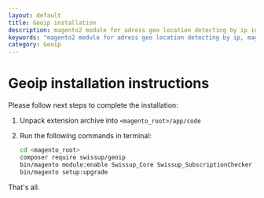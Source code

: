 ```yaml
---
layout: default
title: Geoip installation
description: magento2 module for adress geo location detecting by ip installation
keywords: "magento2 module for adress geo location detecting by ip, magento geoip module installation "
category: Geoip
---
```


# Geoip installation instructions

Please follow next steps to complete the installation:

 1. Unpack extension archive into `<magento_root>/app/code`
 2. Run the following commands in terminal:

    ```bash
    cd <magento_root>
    composer require swissup/geoip
    bin/magento module:enable Swissup_Core Swissup_SubscriptionChecker Swissup_Geoip
    bin/magento setup:upgrade
    ```

That's all.

